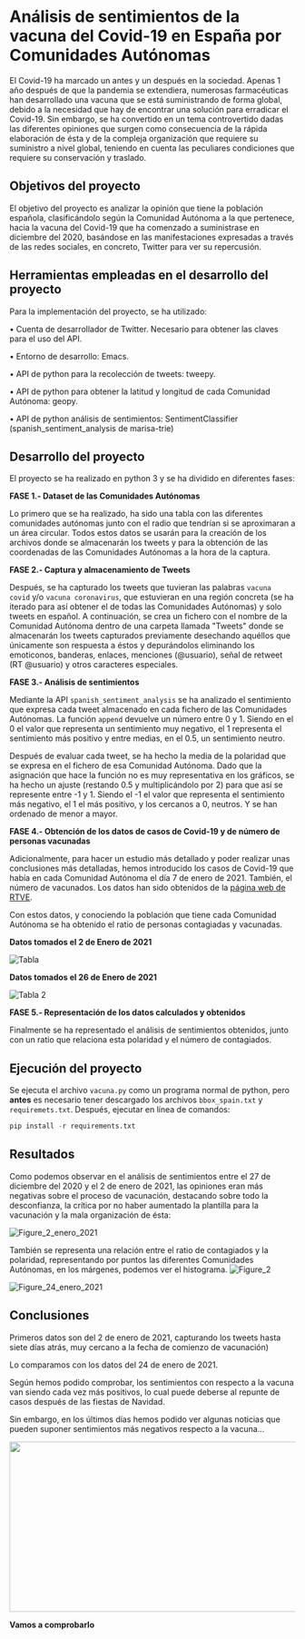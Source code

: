 # **Análisis de sentimientos de la vacuna del Covid-19 en España por Comunidades Autónomas**

El Covid-19 ha marcado un antes y un después en la sociedad. Apenas 1 año después de que la pandemia se extendiera, numerosas farmacéuticas han desarrollado una vacuna que se está suministrando de forma global, debido a la necesidad que hay de encontrar una solución para erradicar el Covid-19. Sin embargo, se ha convertido en un tema controvertido dadas las diferentes opiniones que 
surgen como consecuencia de la rápida elaboración de ésta y de la compleja organización que requiere su suministro a nivel global, teniendo en cuenta las peculiares condiciones que requiere su conservación y traslado.

## **Objetivos del proyecto**

El objetivo del proyecto es analizar la opinión que tiene la población española, clasificándolo según la Comunidad Autónoma a la que pertenece, hacia la vacuna del Covid-19 que ha comenzado a suministrase en diciembre del 2020, basándose en las manifestaciones expresadas a través de las redes sociales, en concreto, Twitter para ver su repercusión. 

## **Herramientas empleadas en el desarrollo del proyecto**

Para la implementación del proyecto, se ha utilizado:
 
•	Cuenta de desarrollador de Twitter. Necesario para obtener las claves para el uso del API. 

•	Entorno de desarrollo: Emacs.

•	API de python para la recolección de tweets: tweepy.

•	API de python para obtener la latitud y longitud de cada Comunidad Autónoma: geopy.

•	API de python análisis de sentimientos: SentimentClassifier (spanish_sentiment_analysis de marisa-trie)

## **Desarrollo del proyecto**

El proyecto se ha realizado en python 3 y se ha dividido en diferentes fases:


**FASE 1.- Dataset de las Comunidades Autónomas**

Lo primero que se ha realizado, ha sido una tabla con las diferentes comunidades autónomas junto con el radio que tendrían si se aproximaran a un área circular. Todos estos datos se usarán para la creación de los archivos donde se almacenarán los tweets y para la obtención de las coordenadas de las Comunidades Autónomas a la hora de la captura.


**FASE 2.- Captura y almacenamiento de Tweets**

Después, se ha capturado los tweets que tuvieran las palabras ```vacuna covid``` y/o ```vacuna coronavirus```, que estuvieran en una región concreta (se ha iterado para así obtener el de todas las Comunidades Autónomas) y solo tweets en español. A continuación, se crea un fichero con el nombre de la Comunidad Autónoma dentro de una carpeta llamada "Tweets" donde se almacenarán los tweets capturados previamente desechando aquéllos que únicamente son respuesta a éstos y depurándolos eliminando los emoticonos, banderas, enlaces, menciones (@usuario), señal de retweet (RT @usuario) y otros caracteres especiales.



**FASE 3.- Análisis de sentimientos**

Mediante la API ```spanish_sentiment_analysis``` se ha analizado el sentimiento que expresa cada tweet almacenado en cada fichero de las Comunidades Autónomas. La función ```append``` devuelve un número entre 0 y 1. Siendo en el 0 el valor que representa un sentimiento muy negativo, el 1 representa el sentimiento más positivo y entre medias, en el 0.5, un sentimiento neutro.

Después de evaluar cada tweet, se ha hecho la media de la polaridad que se expresa en el fichero de esa Comunidad Autónoma. Dado que la asignación que hace la función no es muy representativa en los gráficos, se ha hecho un ajuste (restando 0.5 y multiplicándolo por 2) para que así se represente entre -1 y 1. Siendo el -1 el valor que representa el sentimiento más negativo, el 1 el más positivo, y los cercanos a 0, neutros. Y se han ordenado de menor a mayor.



**FASE 4.- Obtención de los datos de casos de Covid-19 y de número de personas vacunadas**

Adicionalmente, para hacer un estudio más detallado y poder realizar unas conclusiones más detalladas, hemos introducido los casos de Covid-19 que había en cada Comunidad Autónoma el día 7 de enero de 2021. También, el número de vacunados. Los datos han sido obtenidos de la [página web de RTVE](https://www.rtve.es/noticias/20210128/mapa-del-coronavirus-espana/2004681.shtml).

Con estos datos, y conociendo la población que tiene cada Comunidad Autónoma se ha obtenido el ratio de personas contagiadas y vacunadas.

**Datos tomados el 2 de Enero de 2021**

![Tabla](IMAGENES/Imagen1.png)

**Datos tomados el 26 de Enero de 2021**

![Tabla 2](IMAGENES/imagen2.PNG)


**FASE 5.- Representación de los datos calculados y obtenidos**

Finalmente se ha representado el análisis de sentimientos obtenidos, junto con un ratio que relaciona esta polaridad y el número de contagiados.

## **Ejecución del proyecto**

Se ejecuta el archivo ```vacuna.py``` como un programa normal de python, pero **antes** es necesario tener descargado los archivos ``` bbox_spain.txt ``` y ```requiremets.txt```. Después, ejecutar en línea de comandos:

```python
pip install -r requirements.txt
```

## **Resultados**

Como podemos observar en el análisis de sentimientos entre el 27 de diciembre del 2020 y el 2 de enero de 2021, las opiniones eran más negativas sobre el proceso de vacunación, destacando sobre todo la desconfianza, la crítica por no haber aumentado la plantilla para la vacunación y la mala organización de ésta:

![Figure_2_enero_2021](IMAGENES/Figure_2_enero_2021.jpeg)

También se representa una relación entre el ratio de contagiados y la polaridad, representando por puntos las diferentes Comunidades Autónomas, en los márgenes, podemos ver el histograma.
![Figure_2](IMAGENES/Figure_2.jpeg)

![Figure_24_enero_2021](IMAGENES/Figure_24_enero_2021.jpeg)



## **Conclusiones**


Primeros datos son del 2 de enero de 2021, capturando los tweets hasta siete días atrás, muy cercano a la fecha de comienzo de vacunación)

Lo comparamos con los datos del 24 de enero de 2021.

Según hemos podido comprobar, los sentimientos con respecto a la vacuna van siendo cada vez más positivos, lo cual puede deberse al repunte de casos después de las fiestas de Navidad.


Sin embargo, en los últimos días hemos podido ver algunas noticias que pueden suponer sentimientos más negativos respecto a la vacuna...

<img src="IMAGENES/astra_ue.JPG"  width="900" height="300">

**Vamos a comprobarlo**
